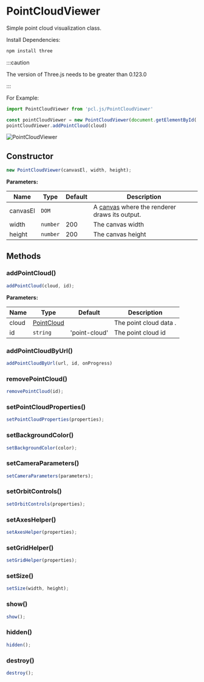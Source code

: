 # PointCloudViewer

Simple point cloud visualization class.

Install Dependencies:

```bash npm2yarn
npm install three
```

:::caution

The version of Three.js needs to be greater than 0.123.0

:::

For Example:

```ts
import PointCloudViewer from 'pcl.js/PointCloudViewer'

const pointCloudViewer = new PointCloudViewer(document.getElementById('canvas'), 500, 500);
pointCloudViewer.addPointCloud(cloud)
```

![PointCloudViewer](/img/examples/PointCloudViewer.png)

## Constructor

```ts
new PointCloudViewer(canvasEl, width, height);
```

**Parameters:**

| Name     | Type     | Default | Description                                                                                                       |
| -------- | -------- | ------- | ----------------------------------------------------------------------------------------------------------------- |
| canvasEl | `DOM`    |         | A [canvas](https://developer.mozilla.org/en-US/docs/Web/HTML/Element/canvas) where the renderer draws its output. |
| width    | `number` | 200     | The canvas width                                                                                                  |
| height   | `number` | 200     | The canvas height                                                                                                 |

## Methods

### addPointCloud()

```ts
addPointCloud(cloud, id);
```

**Parameters:**

| Name  | Type                                                | Default       | Description            |
| ----- | --------------------------------------------------- | ------------- | ---------------------- |
| cloud | [PointCloud](/docs/api/basic-structures#pointcloud) |               | The point cloud data . |
| id    | `string`                                            | 'point-cloud' | The point cloud id     |

### addPointCloudByUrl()

```ts
addPointCloudByUrl(url, id, onProgress)
```

### removePointCloud()

```ts
removePointCloud(id);
```

### setPointCloudProperties()

```ts
setPointCloudProperties(properties);
```

### setBackgroundColor()

```ts
setBackgroundColor(color);
```

### setCameraParameters()

```ts
setCameraParameters(parameters);
```

### setOrbitControls()

```ts
setOrbitControls(properties);
```

### setAxesHelper()

```ts
setAxesHelper(properties);
```

### setGridHelper()

```ts
setGridHelper(properties);
```

### setSize()

```ts
setSize(width, height);
```

### show()

```ts
show();
```

### hidden()

```ts
hidden();
```

### destroy()

```ts
destroy();
```
